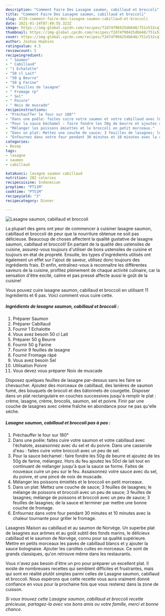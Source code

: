```yaml
---
description: "Comment Faire Des Lasagne saumon, cabillaud et broccoli"
title: "Comment Faire Des Lasagne saumon, cabillaud et broccoli"
slug: 4726-comment-faire-des-lasagne-saumon-cabillaud-et-broccoli
date: 2021-01-24T07:49:55.322Z
image: https://img-global.cpcdn.com/recipes/f2d74f90425db648/751x532cq70/lasagne-saumon-cabillaud-et-broccoli-photo-principale-de-la-recette.jpg
thumbnail: https://img-global.cpcdn.com/recipes/f2d74f90425db648/751x532cq70/lasagne-saumon-cabillaud-et-broccoli-photo-principale-de-la-recette.jpg
cover: https://img-global.cpcdn.com/recipes/f2d74f90425db648/751x532cq70/lasagne-saumon-cabillaud-et-broccoli-photo-principale-de-la-recette.jpg
author: Joshua Hopkins
ratingvalue: 4.5
reviewcount: 5
recipeingredient:
- " Saumon"
- " Cabillaud"
- "1 Echalotte"
- "50 cl Lait"
- "50 g Beurre"
- "50 g Farine"
- "9 feuilles de lasagne"
- " Fromage rp"
- " Sel"
- " Poivre"
- " Noix de muscade"
recipeinstructions:
- "Préchauffer le four sur 180°"
- "Dans une poêle: faites cuire votre saumon et votre cabillaud avec l&#39;échalote, assaisonnez avec du sel et du poivre. Dans une casserole d&#39;eau : faites cuire votre broccoli avec un peu de sel."
- "Pour la sauce béchamel : faire fondre les 50g de beurre et ajoutez de les 50g de farine, mélangez. Hors du feu ajoutez les 50cl de lait tout en continuant de mélanger jusqu&#39;à que la sauce se forme. Faites de nouveaux cuire un peu sur le feu. Assaisonnez votre sauce avec du sel, du poivre, et une pincé de noix de muscade."
- "Mélanger les poissons émiettés et le broccoli en petit morceaux."
- "Dans un plat: Mettez une couche de sauce; 3 feuilles de lasagnes; le mélange de poissons et broccoli avec un peu de sauce; 3 feuilles de lasagnes; mélange de poissons et broccoli avec un peu de sauce; 3 feuilles de lasagnes; de la sauce et terminer par mettre une bonne couche de fromage."
- "Enfournez dans votre four pendant 30 minutes et 10 minutes avec la chaleur tournante pour griller le fromage."
categories:
- Resep
tags:
- lasagne
- saumon
- cabillaud

katakunci: lasagne saumon cabillaud 
nutrition: 282 calories
recipecuisine: Indonesian
preptime: "PT11M"
cooktime: "PT51M"
recipeyield: "3"
recipecategory: Dinner

---
```



![Lasagne saumon, cabillaud et broccoli](https://img-global.cpcdn.com/recipes/f2d74f90425db648/751x532cq70/lasagne-saumon-cabillaud-et-broccoli-photo-principale-de-la-recette.jpg)

La plupart des gens ont peur de commencer à cuisiner lasagne saumon, cabillaud et broccoli de peur que la nourriture obtenue ne soit pas délicieuse. Beaucoup de choses affectent la qualité gustative de lasagne saumon, cabillaud et broccoli! En partant de la qualité des ustensiles de cuisine, assurez-vous toujours d'utiliser de bons ustensiles de cuisine et toujours en état de propreté. Ensuite, les types d'ingrédients utilisés ont également un effet sur l'ajout de saveur, utilisez donc toujours des ingrédients frais. Et enfin, entraînez-vous à reconnaître les différentes saveurs de la cuisine, profitez pleinement de chaque activité culinaire, car la sensation d'être excité, calme et pas pressé affecte aussi le goût de la cuisine!

<!--inarticleads1-->

Vous pouvez cuire lasagne saumon, cabillaud et broccoli en utilisant 11 Ingrédients et 6 pas. Voici comment vous cuire cette.

##### Ingrédients de lasagne saumon, cabillaud et broccoli :

1. Préparer  Saumon
1. Préparer  Cabillaud
1. Fournir 1 Echalotte
1. Vous avez besoin 50 cl Lait
1. Préparer 50 g Beurre
1. Fournir 50 g Farine
1. Fournir 9 feuilles de lasagne
1. Fournir  Fromage râpé
1. Vous avez besoin  Sel
1. Utilisation  Poivre
1. Vous devez vous préparer  Noix de muscade


Disposez quelques feuilles de lasagne par-dessus sans les faire se chevaucher. Ajoutez des morceaux de cabillaud, des lanières de saumon fumé, des bouquets de brocoli et des bâtonnets de courgette. Disposer dans un plat rectangulaire en couches successives jusqu&#39;à remplir le plat : crème, lasagne, crème, brocolis, saumon, sel et poivre. Finir par une couche de lasagnes avec crème fraîche en abondance pour ne pas qu&#39;elle séche. 

<!--inarticleads2-->

##### Lasagne saumon, cabillaud et broccoli pas à pas :

1. Préchauffer le four sur 180°
1. Dans une poêle: faites cuire votre saumon et votre cabillaud avec l&#39;échalote, assaisonnez avec du sel et du poivre. Dans une casserole d&#39;eau : faites cuire votre broccoli avec un peu de sel.
1. Pour la sauce béchamel : faire fondre les 50g de beurre et ajoutez de les 50g de farine, mélangez. Hors du feu ajoutez les 50cl de lait tout en continuant de mélanger jusqu&#39;à que la sauce se forme. Faites de nouveaux cuire un peu sur le feu. Assaisonnez votre sauce avec du sel, du poivre, et une pincé de noix de muscade.
1. Mélanger les poissons émiettés et le broccoli en petit morceaux.
1. Dans un plat: Mettez une couche de sauce; 3 feuilles de lasagnes; le mélange de poissons et broccoli avec un peu de sauce; 3 feuilles de lasagnes; mélange de poissons et broccoli avec un peu de sauce; 3 feuilles de lasagnes; de la sauce et terminer par mettre une bonne couche de fromage.
1. Enfournez dans votre four pendant 30 minutes et 10 minutes avec la chaleur tournante pour griller le fromage.


Lasagnes Maison au cabillaud et au saumon de Norvège. Un superbe plat de lasagnes aux arômes et au goût subtil des fonds marins, le délicieux cabillaud et le saumon de Norvège, connu pour sa qualité supérieure. Mettre en petits morceaux les pavés de cabillaud blancs et y ajouter la sauce bolognaise. Ajouter les carottes cuites en morceaux. Ce sont de grands classiques, qu&#39;on retrouve même dans les restaurants. 

<!--inarticleads1-->

<p>
Vous n'avez pas besoin d'être un pro pour préparer un excellent plat. Il existe de nombreuses recettes qui semblent difficiles et frustrantes, mais qui sont en réalité plutôt simples parmi celles de Lasagne saumon, cabillaud et broccoli. Nous espérons que cette recette vous aura vraiment donné confiance en vous pour la prochaine fois que vous resterez dans la zone de cuisson.
</p>

<p>
<i>Si vous trouvez cette Lasagne saumon, cabillaud et broccoli recette précieuse, partagez-la avec vos bons amis ou votre famille, merci et bonne chance.</i>
</p>
